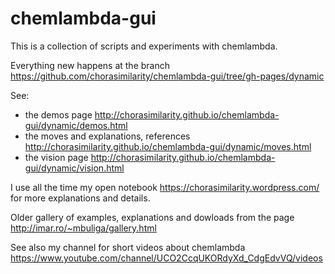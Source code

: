 chemlambda-gui
==============

This is a collection of scripts and experiments with chemlambda. 

Everything new happens at the branch https://github.com/chorasimilarity/chemlambda-gui/tree/gh-pages/dynamic 

See:
- the demos page http://chorasimilarity.github.io/chemlambda-gui/dynamic/demos.html 
- the moves and explanations, references http://chorasimilarity.github.io/chemlambda-gui/dynamic/moves.html
- the vision page http://chorasimilarity.github.io/chemlambda-gui/dynamic/vision.html 

I use all the time my open notebook  https://chorasimilarity.wordpress.com/ for more explanations and details. 


Older gallery of examples, explanations and dowloads from the page http://imar.ro/~mbuliga/gallery.html

See also my channel for short videos about chemlambda https://www.youtube.com/channel/UCO2CcqUKORdyXd_CdgEdvVQ/videos
